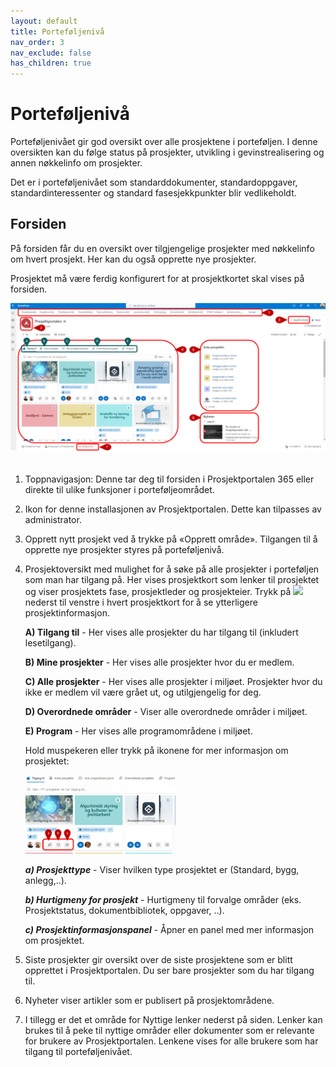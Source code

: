 ```yaml
---
layout: default
title: Porteføljenivå
nav_order: 3
nav_exclude: false
has_children: true
---
```


# Porteføljenivå

Porteføljenivået gir god oversikt over alle prosjektene i porteføljen. I denne oversikten kan du følge status på prosjekter, utvikling i gevinstrealisering og annen nøkkelinfo om prosjekter.

Det er i porteføljenivået som standarddokumenter, standardoppgaver, standardinteressenter og standard fasesjekkpunkter blir vedlikeholdt.

## Forsiden

På forsiden får du en oversikt over tilgjengelige prosjekter med
nøkkelinfo om hvert prosjekt. Her kan du også opprette nye prosjekter.

Prosjektet må være ferdig konfigurert for at prosjektkortet skal vises på forsiden.


<img src = "https://raw.githubusercontent.com/Puzzlepart/prosjektportalen-manual-kladd/main/Brukermanual/3%20Portefolje//media/3 Portefoljeforside.png" width ="100%" height ="50%" > 


1)  Toppnavigasjon: Denne tar deg til forsiden i Prosjektportalen 365 eller direkte til ulike funksjoner i porteføljeområdet.

2)  Ikon for denne installasjonen av Prosjektportalen. Dette kan
    tilpasses av administrator.

3)  Opprett nytt prosjekt ved å trykke på «Opprett område».
    Tilgangen til å opprette nye prosjekter styres på porteføljenivå.

4)  Prosjektoversikt med mulighet for å søke på alle prosjekter i
    porteføljen som man har tilgang på. Her vises prosjektkort som
    lenker til prosjektet og viser prosjektets fase, prosjektleder og prosjekteier. Trykk på ![](./media/3.2UtvidelseProsjektkort.png) nederst til venstre i hvert prosjektkort for å se ytterligere prosjektinformasjon.
    
    **A) Tilgang til** - Her vises alle prosjekter du har tilgang til (inkludert lesetilgang).
    
    **B) Mine prosjekter** - Her vises alle prosjekter hvor du er medlem.

    **C) Alle prosjekter** - Her vises alle prosjekter i miljøet. Prosjekter hvor du ikke er medlem vil være grået ut, og utilgjengelig for deg.

    **D) Overordnede områder** - Viser alle overordnede områder i miljøet.

    **E) Program** - Her vises alle programområdene i miljøet.



    Hold muspekeren eller trykk på ikonene for mer informasjon om prosjektet:

    
    <img src = "https://raw.githubusercontent.com/Puzzlepart/prosjektportalen-manual-kladd/main/Brukermanual/3%20Portefolje//media/3 Portefoljeforside prosjektinfo.png" width ="50%" height ="30%" > 

           
    ***a) Prosjekttype*** - Viser hvilken type prosjektet er (Standard, bygg, anlegg,..).

    ***b) Hurtigmeny for prosjekt*** - Hurtigmeny til forvalge områder (eks. Prosjektstatus, dokumentbibliotek, oppgaver, ..).

    ***c) Prosjektinformasjonspanel*** - Åpner en panel med mer informasjon om prosjektet.
   

    
    
    
6)  Siste prosjekter gir oversikt over de siste prosjektene som er blitt opprettet i Prosjektportalen. Du ser bare prosjekter som du har tilgang til.

7)  Nyheter viser artikler som er publisert på prosjektområdene.
  
8)  I tillegg er det et område for Nyttige lenker nederst på siden. Lenker kan brukes til å peke til nyttige områder eller dokumenter som er relevante for brukere av Prosjektportalen. Lenkene vises for alle brukere     som har tilgang til porteføljenivået.


